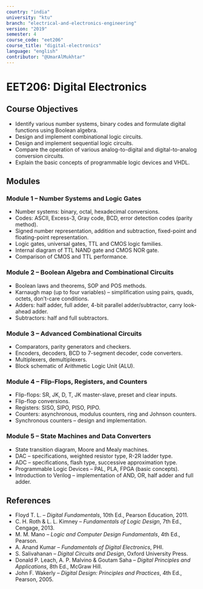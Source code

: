 ```yaml
---
country: "india"
university: "ktu"
branch: "electrical-and-electronics-engineering"
version: "2019"
semester: 4
course_code: "eet206"
course_title: "digital-electronics"
language: "english"
contributor: "@UmarAlMukhtar"
---
```


# EET206: Digital Electronics  

## Course Objectives  
* Identify various number systems, binary codes and formulate digital functions using Boolean algebra.  
* Design and implement combinational logic circuits.  
* Design and implement sequential logic circuits.  
* Compare the operation of various analog-to-digital and digital-to-analog conversion circuits.  
* Explain the basic concepts of programmable logic devices and VHDL.  

## Modules  

### Module 1 – Number Systems and Logic Gates  
* Number systems: binary, octal, hexadecimal conversions.  
* Codes: ASCII, Excess-3, Gray code, BCD, error detection codes (parity method).  
* Signed number representation, addition and subtraction, fixed-point and floating-point representation.  
* Logic gates, universal gates, TTL and CMOS logic families.  
* Internal diagram of TTL NAND gate and CMOS NOR gate.  
* Comparison of CMOS and TTL performance.  

### Module 2 – Boolean Algebra and Combinational Circuits  
* Boolean laws and theorems, SOP and POS methods.  
* Karnaugh map (up to four variables) – simplification using pairs, quads, octets, don’t-care conditions.  
* Adders: half adder, full adder, 4-bit parallel adder/subtractor, carry look-ahead adder.  
* Subtractors: half and full subtractors.  

### Module 3 – Advanced Combinational Circuits  
* Comparators, parity generators and checkers.  
* Encoders, decoders, BCD to 7-segment decoder, code converters.  
* Multiplexers, demultiplexers.  
* Block schematic of Arithmetic Logic Unit (ALU).  

### Module 4 – Flip-Flops, Registers, and Counters  
* Flip-flops: SR, JK, D, T, JK master-slave, preset and clear inputs.  
* Flip-flop conversions.  
* Registers: SISO, SIPO, PISO, PIPO.  
* Counters: asynchronous, modulus counters, ring and Johnson counters.  
* Synchronous counters – design and implementation.  

### Module 5 – State Machines and Data Converters  
* State transition diagram, Moore and Mealy machines.  
* DAC – specifications, weighted resistor type, R-2R ladder type.  
* ADC – specifications, flash type, successive approximation type.  
* Programmable Logic Devices – PAL, PLA, FPGA (basic concepts).  
* Introduction to Verilog – implementation of AND, OR, half adder and full adder.  

## References  
* Floyd T. L. – *Digital Fundamentals*, 10th Ed., Pearson Education, 2011.  
* C. H. Roth & L. L. Kimney – *Fundamentals of Logic Design*, 7th Ed., Cengage, 2013.  
* M. M. Mano – *Logic and Computer Design Fundamentals*, 4th Ed., Pearson.  
* A. Anand Kumar – *Fundamentals of Digital Electronics*, PHI.  
* S. Salivahanan – *Digital Circuits and Design*, Oxford University Press.  
* Donald P. Leach, A. P. Malvino & Goutam Saha – *Digital Principles and Applications*, 8th Ed., McGraw Hill.  
* John F. Wakerly – *Digital Design: Principles and Practices*, 4th Ed., Pearson, 2005.  
